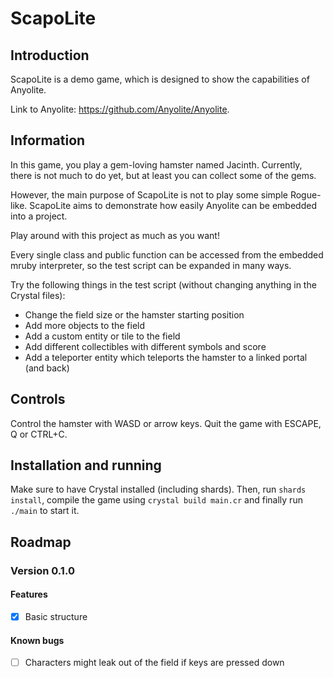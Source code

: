 # ScapoLite

## Introduction

ScapoLite is a demo game, which is designed to show the capabilities of Anyolite.

Link to Anyolite: https://github.com/Anyolite/Anyolite.

## Information

In this game, you play a gem-loving hamster named Jacinth.
Currently, there is not much to do yet, but at least you can collect some of the gems.

However, the main purpose of ScapoLite is not to play some simple Rogue-like.
ScapoLite aims to demonstrate how easily Anyolite can be embedded into a project.

Play around with this project as much as you want! 

Every single class and public function can be accessed from the embedded mruby interpreter,
so the test script can be expanded in many ways.

Try the following things in the test script (without changing anything in the Crystal files):
* Change the field size or the hamster starting position
* Add more objects to the field
* Add a custom entity or tile to the field
* Add different collectibles with different symbols and score
* Add a teleporter entity which teleports the hamster to a linked portal (and back)

## Controls

Control the hamster with WASD or arrow keys. Quit the game with ESCAPE, Q or CTRL+C.

## Installation and running

Make sure to have Crystal installed (including shards). Then, run `shards install`,
compile the game using `crystal build main.cr` and finally run `./main` to start it.

## Roadmap

### Version 0.1.0

#### Features

* [X] Basic structure

#### Known bugs

* [ ] Characters might leak out of the field if keys are pressed down
